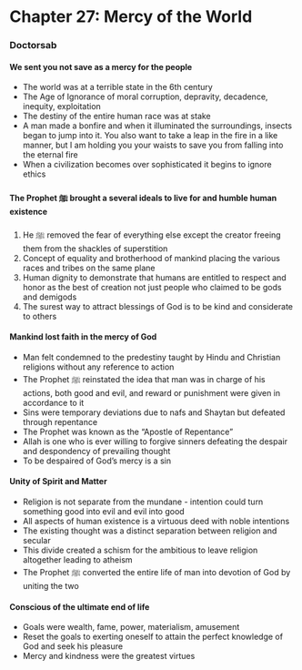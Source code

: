 # Chapter 27: Mercy of the World
### Doctorsab

#### We sent you not save as a mercy for the people
- The world was at a terrible state in the 6th century
- The Age of Ignorance of moral corruption, depravity, decadence, inequity, exploitation
- The destiny of the entire human race was at stake
- A man made a bonfire and when it illuminated the surroundings, insects began to jump into it. You also want to take a leap in the fire in a like manner, but I am holding you your waists to save you from falling into the eternal fire
- When a civilization becomes over sophisticated it begins to ignore ethics

#### The Prophet ﷺ brought a several ideals to live for and humble human existence
1. He ﷺ removed the fear of everything else except the creator freeing them from the shackles of superstition
2. Concept of equality and brotherhood of mankind placing the various races and tribes on the same plane
3. Human dignity to demonstrate that humans are entitled to respect and honor as the best of creation not just people who claimed to be gods and demigods
4. The surest way to attract blessings of God is to be kind and considerate to others

#### Mankind lost faith in the mercy of God
- Man felt condemned to the predestiny taught by Hindu and Christian religions without any reference to action
- The Prophet ﷺ reinstated the idea that man was in charge of his actions, both good and evil, and reward or punishment were given in accordance to it
- Sins were temporary deviations due to nafs and Shaytan but defeated through repentance
- The Prophet was known as the “Apostle of Repentance”
- Allah is one who is ever willing to forgive sinners defeating the despair and despondency of prevailing thought
- To be despaired of God’s mercy is a sin

#### Unity of Spirit and Matter
- Religion is not separate from the mundane - intention could turn something good into evil and evil into good
- All aspects of human existence is a virtuous deed with noble intentions
- The existing thought was a distinct separation between religion and secular
- This divide created a schism for the ambitious to leave religion altogether leading to atheism
- The Prophet ﷺ converted the entire life of man into devotion of God by uniting the two

#### Conscious of the ultimate end of life
- Goals were wealth, fame, power, materialism, amusement
- Reset the goals to exerting oneself to attain the perfect knowledge of God and seek his pleasure
- Mercy and kindness were the greatest virtues 
